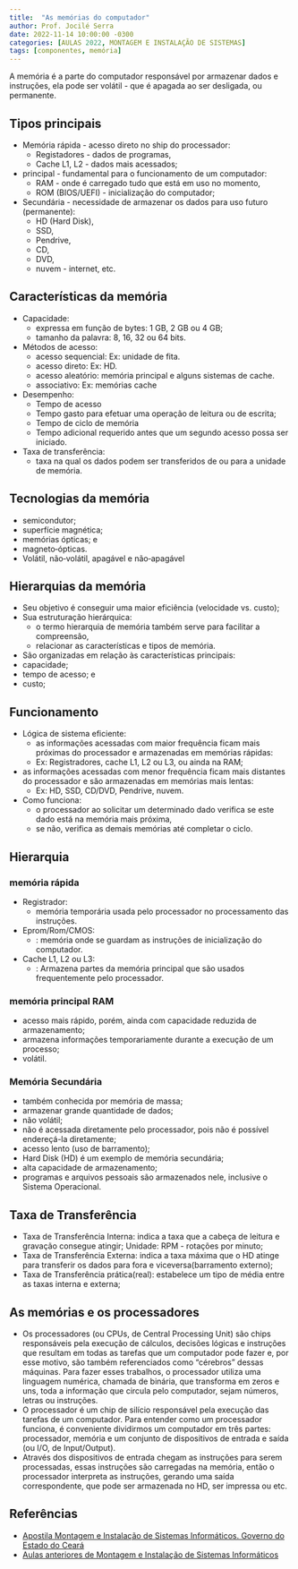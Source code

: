 ```yaml
---
title:  "As memórias do computador"
author: Prof. Jocilé Serra
date: 2022-11-14 10:00:00 -0300
categories: [AULAS 2022, MONTAGEM E INSTALAÇÃO DE SISTEMAS]
tags: [componentes, memória]
---
```

A memória é a parte do computador responsável por armazenar dados e instruções, ela pode ser volátil - que é apagada ao ser desligada, ou permanente.

## Tipos principais

* Memória rápida - acesso direto no ship do processador:
  * Registadores - dados de programas,
  * Cache L1, L2 - dados mais acessados;
* principal - fundamental para o funcionamento de um computador:
  * RAM - onde é carregado tudo que está em uso no momento,
  * ROM (BIOS/UEFI) - inicialização do computador;
* Secundária - necessidade de armazenar os dados para uso futuro (permanente):
  * HD (Hard Disk),
  * SSD,
  * Pendrive,
  * CD,
  * DVD,
  * nuvem - internet, etc.

## Características da memória

* Capacidade:
  * expressa em função de bytes: 1 GB, 2 GB ou 4 GB;
  * tamanho da palavra: 8, 16, 32 ou 64 bits.
* Métodos de acesso:
  * acesso sequencial: Ex: unidade de fita.
  * acesso direto: Ex: HD.
  * acesso aleatório: memória principal e alguns sistemas de cache.
  * associativo: Ex: memórias cache
* Desempenho:
  * Tempo de acesso
  * Tempo gasto para efetuar uma operação de leitura ou de escrita;
  * Tempo de ciclo de memória
  * Tempo adicional requerido antes que um segundo acesso possa ser iniciado.
* Taxa de transferência:
  * taxa na qual os dados podem ser transferidos de ou para a unidade de memória.

## Tecnologias da memória

* semicondutor;
* superfície magnética;
* memórias ópticas; e
* magneto‐ópticas.
* Volátil, não‐volátil, apagável e não‐apagável

## Hierarquias da memória

* Seu objetivo é conseguir uma maior eficiência (velocidade vs. custo);
* Sua estruturação hierárquica:
  * o termo hierarquia de memória também serve para facilitar a compreensão,
  * relacionar as características e tipos de memória.
* São organizadas em relação às características principais:
* capacidade;
* tempo de acesso; e
* custo;

## Funcionamento

* Lógica de sistema eficiente:
  * as informações acessadas com maior frequência ficam mais próximas do processador e armazenadas em memórias rápidas:
  * Ex: Registradores, cache L1, L2 ou L3, ou ainda na RAM;
* as informações acessadas com menor frequência ficam mais distantes do processador e são armazenadas em memórias mais lentas:
  * Ex: HD, SSD, CD/DVD, Pendrive, nuvem.
* Como funciona:
  * o processador ao solicitar um determinado dado verifica se este dado está na memória mais próxima,
  * se não, verifica as demais memórias até completar o ciclo.

## Hierarquia

### memória rápida

* Registrador:
  * memória temporária usada pelo processador no processamento das instruções.
* Eprom/Rom/CMOS:
  * : memória onde se guardam as instruções de inicialização do computador.
* Cache L1, L2 ou L3:
  * : Armazena partes da memória principal que são usados frequentemente pelo processador.

### memória principal RAM

* acesso mais rápido, porém, ainda com capacidade reduzida de armazenamento;
* armazena informações temporariamente durante a execução de um processo;
* volátil.

### Memória Secundária

* também conhecida por memória de massa;
* armazenar grande quantidade de dados;
* não volátil;
* não é acessada diretamente pelo processador, pois não é possível endereçá-la diretamente;
* acesso lento (uso de barramento);
* Hard Disk (HD) é um exemplo de memória secundária;
* alta capacidade de armazenamento;
* programas e arquivos pessoais são armazenados nele, inclusive o Sistema Operacional.

## Taxa de Transferência

* Taxa de Transferência Interna: indica a taxa que a cabeça de leitura e gravação consegue atingir; Unidade: RPM - rotações por minuto;
* Taxa de Transferência Externa: indica a taxa máxima que o HD atinge para transferir os dados para fora e viceversa(barramento externo);
* Taxa de Transferência prática(real): estabelece um tipo de média entre as taxas interna e externa;

## As memórias e os processadores

* Os processadores (ou CPUs, de Central Processing Unit) são chips responsáveis pela execução de cálculos, decisões lógicas e instruções que resultam em todas as tarefas que um computador pode fazer e, por esse motivo, são também referenciados como “cérebros” dessas máquinas. Para fazer esses trabalhos, o processador utiliza uma linguagem numérica, chamada de binária, que transforma em zeros e uns, toda a informação que circula pelo computador, sejam números, letras ou instruções.
* O processador é um chip de silício responsável pela execução das tarefas de um computador. Para entender como um processador funciona, é conveniente dividirmos um computador em três partes: processador, memória e um conjunto de dispositivos de entrada e saída (ou I/O, de Input/Output).
* Através dos dispositivos de entrada chegam as instruções para serem processadas, essas instruções são carregadas na memória, então o processador interpreta as instruções, gerando uma saída correspondente, que pode ser armazenada no HD, ser impressa ou etc.

## Referências

* [Apostila Montagem e Instalação de Sistemas Informáticos. Governo do Estado do Ceará](https://educacaoprofissional.seduc.ce.gov.br/images/material_didatico/redes_de_computadores/redes_de_computadores_montagem_instalacoes_sistemas_informaticos.pdf)
* [Aulas anteriores de Montagem e Instalação de Sistemas Informáticos](https://aulas.jocile.com/redes/montagem-e-instala%C3%A7%C3%A3o-de-sistemas-inform%C3%A1ticos)
